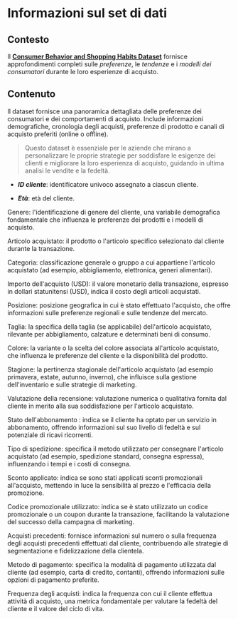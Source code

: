 # Informazioni sul set di dati
## Contesto
Il [**Consumer Behavior and Shopping Habits Dataset**](https://www.kaggle.com/datasets/zeesolver/consumer-behavior-and-shopping-habits-datasets) fornisce approfondimenti completi sulle *preferenze*, le *tendenze* e i *modelli dei consumatori* durante le loro esperienze di acquisto. 

## Contenuto
Il dataset fornisce una panoramica dettagliata delle preferenze dei consumatori e dei comportamenti di acquisto. Include informazioni demografiche, cronologia degli acquisti, preferenze di prodotto e canali di acquisto preferiti (online o offline). 
> Questo dataset è essenziale per le aziende che mirano a personalizzare le proprie strategie per soddisfare le esigenze dei clienti e migliorare la loro esperienza di acquisto, guidando in ultima analisi le vendite e la fedeltà.

- ***ID cliente***: identificatore univoco assegnato a ciascun cliente.

- ***Età***: età del cliente.

Genere: l'identificazione di genere del cliente, una variabile demografica fondamentale che influenza le preferenze dei prodotti e i modelli di acquisto.

Articolo acquistato: il prodotto o l'articolo specifico selezionato dal cliente durante la transazione.

Categoria: classificazione generale o gruppo a cui appartiene l'articolo acquistato (ad esempio, abbigliamento, elettronica, generi alimentari).

Importo dell'acquisto (USD): il valore monetario della transazione, espresso in dollari statunitensi (USD), indica il costo degli articoli acquistati.

Posizione: posizione geografica in cui è stato effettuato l'acquisto, che offre informazioni sulle preferenze regionali e sulle tendenze del mercato.

Taglia: la specifica della taglia (se applicabile) dell'articolo acquistato, rilevante per abbigliamento, calzature e determinati beni di consumo.

Colore: la variante o la scelta del colore associata all'articolo acquistato, che influenza le preferenze del cliente e la disponibilità del prodotto.

Stagione: la pertinenza stagionale dell'articolo acquistato (ad esempio primavera, estate, autunno, inverno), che influisce sulla gestione dell'inventario e sulle strategie di marketing.

Valutazione della recensione: valutazione numerica o qualitativa fornita dal cliente in merito alla sua soddisfazione per l'articolo acquistato.

Stato dell'abbonamento : indica se il cliente ha optato per un servizio in abbonamento, offrendo informazioni sul suo livello di fedeltà e sul potenziale di ricavi ricorrenti.

Tipo di spedizione: specifica il metodo utilizzato per consegnare l'articolo acquistato (ad esempio, spedizione standard, consegna espressa), influenzando i tempi e i costi di consegna.

Sconto applicato: indica se sono stati applicati sconti promozionali all'acquisto, mettendo in luce la sensibilità al prezzo e l'efficacia della promozione.

Codice promozionale utilizzato: indica se è stato utilizzato un codice promozionale o un coupon durante la transazione, facilitando la valutazione del successo della campagna di marketing.

Acquisti precedenti: fornisce informazioni sul numero o sulla frequenza degli acquisti precedenti effettuati dal cliente, contribuendo alle strategie di segmentazione e fidelizzazione della clientela.

Metodo di pagamento: specifica la modalità di pagamento utilizzata dal cliente (ad esempio, carta di credito, contanti), offrendo informazioni sulle opzioni di pagamento preferite.

Frequenza degli acquisti: indica la frequenza con cui il cliente effettua attività di acquisto, una metrica fondamentale per valutare la fedeltà del cliente e il valore del ciclo di vita.